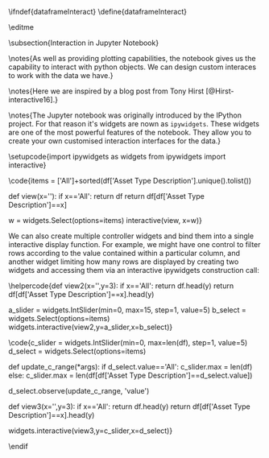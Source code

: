 \ifndef{dataframeInteract}
\define{dataframeInteract}

\editme

\subsection{Interaction in Jupyter Notebook}

\notes{As well as providing plotting capabilities, the notebook gives us the capability to interact with python objects. We can design custom interaces to work with the data we have.}

\notes{Here we are inspired by a blog post from Tony Hirst [@Hirst-interactive16].}

\notes{The Jupyter notebook was originally introduced by the IPython project. For that reason it's widgets are nown as `ipywidgets`. These widgets are one of the most powerful features of the notebook. They allow you to create your own customised interaction interfaces for the data.}

\setupcode{import ipywidgets as widgets
from ipywidgets import interactive}
 
\code{items = ['All']+sorted(df['Asset Type Description'].unique().tolist())
 
def view(x=''):
    if x=='All': return df
    return df[df['Asset Type Description']==x]
 
w = widgets.Select(options=items)
interactive(view, x=w)}

We can also create multiple controller widgets and bind them into a single interactive display function. For example, we might have one control to filter rows according to the value contained within a particular column, and another widget limiting how many rows are displayed by creating two widgets and accessing them via an interactive ipywidgets construction call:

\helpercode{def view2(x='',y=3):
    if x=='All': return df.head(y)
    return df[df['Asset Type Description']==x].head(y)
 
a_slider = widgets.IntSlider(min=0, max=15, step=1, value=5)
b_select =  widgets.Select(options=items)
widgets.interactive(view2,y=a_slider,x=b_select)}

\code{c_slider = widgets.IntSlider(min=0, max=len(df), step=1, value=5)
d_select =  widgets.Select(options=items)
 
def update_c_range(*args):
    if d_select.value=='All':
        c_slider.max = len(df)
    else:
        c_slider.max = len(df[df['Asset Type Description']==d_select.value])
 
d_select.observe(update_c_range, 'value')
 
def view3(x='',y=3):
    if x=='All': return df.head(y)
    return df[df['Asset Type Description']==x].head(y)
 
widgets.interactive(view3,y=c_slider,x=d_select)}

\endif
